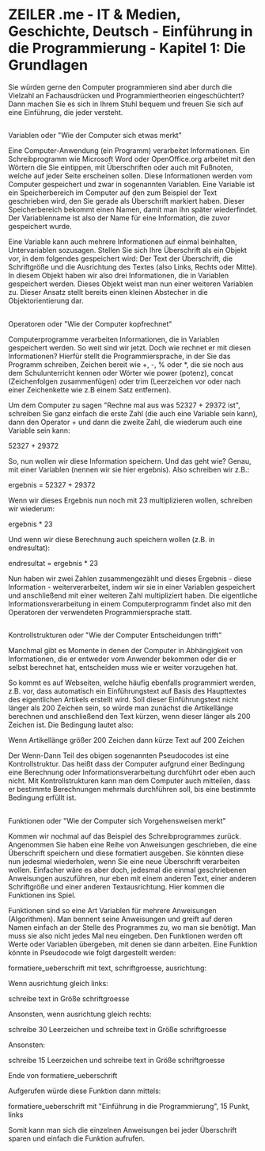 # ZEILER .me - IT & Medien, Geschichte, Deutsch - Einführung in die Programmierung - Kapitel 1: Die Grundlagen

Sie würden gerne den Computer programmieren sind aber durch die Vielzahl an Fachausdrücken und Programmiertheorien eingeschüchtert? Dann machen Sie es sich in Ihrem Stuhl bequem und freuen Sie sich auf eine Einführung, die jeder versteht.

## 

Variablen oder "Wie der Computer sich etwas merkt"

Eine Computer-Anwendung (ein Programm) verarbeitet Informationen. Ein Schreibprogramm wie Microsoft Word oder OpenOffice.org arbeitet mit den Wörtern die Sie eintippen, mit Überschriften oder auch mit Fußnoten, welche auf jeder Seite erscheinen sollen. Diese Informationen werden vom Computer gespeichert und zwar in sogenannten Variablen. Eine Variable ist ein Speicherbereich im Computer auf den zum Beispiel der Text geschrieben wird, den Sie gerade als Überschrift markiert haben. Dieser Speicherbereich bekommt einen Namen, damit man ihn später wiederfindet. Der Variablenname ist also der Name für eine Information, die zuvor gespeichert wurde.

Eine Variable kann auch mehrere Informationen auf einmal beinhalten, Untervariablen sozusagen. Stellen Sie sich Ihre Überschrift als ein Objekt vor, in dem folgendes gespeichert wird: Der Text der Überschrift, die Schriftgröße und die Ausrichtung des Textes (also Links, Rechts oder Mitte). In diesem Objekt haben wir also drei Informationen, die in Variablen gespeichert werden. Dieses Objekt weist man nun einer weiteren Variablen zu. Dieser Ansatz stellt bereits einen kleinen Abstecher in die Objektorientierung dar.

## 

Operatoren oder "Wie der Computer kopfrechnet"

Computerprogramme verarbeiten Informationen, die in Variablen gespeichert werden. So weit sind wir jetzt. Doch wie rechnet er mit diesen Informationen? Hierfür stellt die Programmiersprache, in der Sie das Programm schreiben, Zeichen bereit wie +, -, % oder \*, die sie noch aus dem Schulunterricht kennen oder Wörter wie power (potenz), concat (Zeichenfolgen zusammenfügen) oder trim (Leerzeichen vor oder nach einer Zeichenkette wie z.B einem Satz entfernen).

Um dem Computer zu sagen "Rechne mal aus was 52327 + 29372 ist", schreiben Sie ganz einfach die erste Zahl (die auch eine Variable sein kann), dann den Operator + und dann die zweite Zahl, die wiederum auch eine Variable sein kann:

52327 + 29372

So, nun wollen wir diese Information speichern. Und das geht wie? Genau, mit einer Variablen (nennen wir sie hier ergebnis). Also schreiben wir z.B.:

ergebnis = 52327 + 29372

Wenn wir dieses Ergebnis nun noch mit 23 multiplizieren wollen, schreiben wir wiederum:

ergebnis \* 23

Und wenn wir diese Berechnung auch speichern wollen (z.B. in endresultat):

endresultat = ergebnis \* 23

Nun haben wir zwei Zahlen zusammengezählt und dieses Ergebnis - diese Information - weiterverarbeitet, indem wir sie in einer Variablen gespeichert und anschließend mit einer weiteren Zahl multipliziert haben. Die eigentliche Informationsverarbeitung in einem Computerprogramm findet also mit den Operatoren der verwendeten Programmiersprache statt.

## 

Kontrollstrukturen oder "Wie der Computer Entscheidungen trifft"

Manchmal gibt es Momente in denen der Computer in Abhängigkeit von Informationen, die er entweder vom Anwender bekommen oder die er selbst berechnet hat, entscheiden muss wie er weiter vorzugehen hat.

So kommt es auf Webseiten, welche häufig ebenfalls programmiert werden, z.B. vor, dass automatisch ein Einführungstext auf Basis des Haupttextes des eigentlichen Artikels erstellt wird. Soll dieser Einführungstext nicht länger als 200 Zeichen sein, so würde man zunächst die Artikellänge berechnen und anschließend den Text kürzen, wenn dieser länger als 200 Zeichen ist. Die Bedingung lautet also:

Wenn Artikellänge größer 200 Zeichen dann kürze Text auf 200 Zeichen

Der Wenn-Dann Teil des obigen sogenannten Pseudocodes ist eine Kontrollstruktur. Das heißt dass der Computer aufgrund einer Bedingung eine Berechnung oder Informationsverarbeitung durchführt oder eben auch nicht. Mit Kontrollstrukturen kann man dem Computer auch mitteilen, dass er bestimmte Berechnungen mehrmals durchführen soll, bis eine bestimmte Bedingung erfüllt ist.

## 

Funktionen oder "Wie der Computer sich Vorgehensweisen merkt"

Kommen wir nochmal auf das Beispiel des Schreibprogrammes zurück. Angenommen Sie haben eine Reihe von Anweisungen geschrieben, die eine Überschrift speichern und diese formatiert ausgeben. Sie könnten diese nun jedesmal wiederholen, wenn Sie eine neue Überschrift verarbeiten wollen. Einfacher wäre es aber doch, jedesmal die einmal geschriebenen Anweisungen auszuführen, nur eben mit einem anderen Text, einer anderen Schriftgröße und einer anderen Textausrichtung. Hier kommen die Funktionen ins Spiel.

Funktionen sind so eine Art Variablen für mehrere Anweisungen (Algorithmen). Man bennent seine Anweisungen und greift auf deren Namen einfach an der Stelle des Programmes zu, wo man sie benötigt. Man muss sie also nicht jedes Mal neu eingeben. Den Funktionen werden oft Werte oder Variablen übergeben, mit denen sie dann arbeiten. Eine Funktion könnte in Pseudocode wie folgt dargestellt werden:

formatiere\_ueberschrift mit text, schriftgroesse, ausrichtung:

Wenn ausrichtung gleich links:

schreibe text in Größe schriftgroesse

Ansonsten, wenn ausrichtung gleich rechts:

schreibe 30 Leerzeichen und schreibe text in Größe schriftgroesse

Ansonsten:

schreibe 15 Leerzeichen und schreibe text in Größe schriftgroesse

Ende von formatiere\_ueberschrift

Aufgerufen würde diese Funktion dann mittels:

formatiere\_ueberschrift mit "Einführung in die Programmierung", 15 Punkt, links

Somit kann man sich die einzelnen Anweisungen bei jeder Überschrift sparen und einfach die Funktion aufrufen.